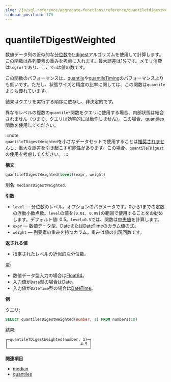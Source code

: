 ```yaml
---
slug: /ja/sql-reference/aggregate-functions/reference/quantiletdigestweighted
sidebar_position: 179
---
```


# quantileTDigestWeighted

数値データ列の近似的な[分位数](https://en.wikipedia.org/wiki/Quantile)を[t-digest](https://github.com/tdunning/t-digest/blob/master/docs/t-digest-paper/histo.pdf)アルゴリズムを使用して計算します。この関数は各列要素の重みを考慮に入れます。最大誤差は1%です。メモリ消費は`log(n)`であり、ここで`n`は値の数です。

この関数のパフォーマンスは、[quantile](../../../sql-reference/aggregate-functions/reference/quantile.md#quantile)や[quantileTiming](../../../sql-reference/aggregate-functions/reference/quantiletiming.md#quantiletiming)のパフォーマンスよりも低いです。ただし、状態サイズと精度の比率に関しては、この関数は`quantile`よりも優れています。

結果はクエリを実行する順序に依存し、非決定的です。

異なるレベルの複数の`quantile*`関数をクエリに使用する場合、内部状態は結合されません（つまり、クエリは効率的には動作しません）。この場合、[quantiles](../../../sql-reference/aggregate-functions/reference/quantiles.md#quantiles)関数を使用してください。

:::note    
`quantileTDigestWeighted`を小さなデータセットで使用することは[推奨されません](https://github.com/tdunning/t-digest/issues/167#issuecomment-828650275)し、重大な誤差を引き起こす可能性があります。この場合、[`quantileTDigest`](../../../sql-reference/aggregate-functions/reference/quantiletdigest.md)の使用を考慮してください。
:::

**構文**

``` sql
quantileTDigestWeighted(level)(expr, weight)
```

別名: `medianTDigestWeighted`.

**引数**

- `level` — 分位数のレベル。オプションのパラメータです。0から1までの定数の浮動小数点数。`level`の値を`[0.01, 0.99]`の範囲で使用することをお勧めします。デフォルト値: 0.5。`level=0.5`では、関数は[中央値](https://en.wikipedia.org/wiki/Median)を計算します。
- `expr` — 数値データ型、[Date](../../../sql-reference/data-types/date.md)または[DateTime](../../../sql-reference/data-types/datetime.md)のカラム値の式。
- `weight` — 列要素の重みを持つカラム。重みは値の出現回数です。

**返される値**

- 指定されたレベルの近似的な分位数。

型:

- 数値データ型入力の場合は[Float64](../../../sql-reference/data-types/float.md)。
- 入力値が`Date`型の場合は[Date](../../../sql-reference/data-types/date.md)。
- 入力値が`DateTime`型の場合は[DateTime](../../../sql-reference/data-types/datetime.md)。

**例**

クエリ:

``` sql
SELECT quantileTDigestWeighted(number, 1) FROM numbers(10)
```

結果:

``` text
┌─quantileTDigestWeighted(number, 1)─┐
│                                4.5 │
└────────────────────────────────────┘
```

**関連項目**

- [median](../../../sql-reference/aggregate-functions/reference/median.md#median)
- [quantiles](../../../sql-reference/aggregate-functions/reference/quantiles.md#quantiles)
